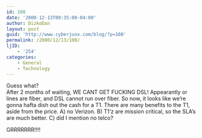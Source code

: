 ```yaml
---
id: 108
date: '2000-12-13T09:35:00-04:00'
author: DizkoDan
layout: post
guid: 'http://www.cyberjunx.com/blog/?p=108'
permalink: /2000/12/13/108/
ljID:
    - '254'
categories:
    - General
    - Technology
---
```


Guess what?  
After 2 months of waiting, WE CANT GET FUCKING DSL! Appearantly or lines are fiber, and DSL cannot run over fiber. So now, it looks like we’re gonna hafta dish out the cash for a T1. There are many benefits to the T1, aside from the price. A) no Verizon. B) T1’z are mission critical, so the SLA’s are much better. C) did I mention no telco?

GRRRRRRR!!!!